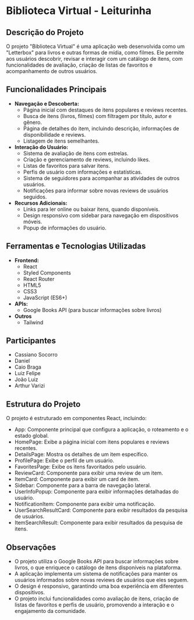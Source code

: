 # **Biblioteca Virtual \- Leiturinha**

## **Descrição do Projeto**

O projeto "Biblioteca Virtual" é uma aplicação web desenvolvida como um "Letterbox" para livros e outras formas de mídia, como filmes. Ele permite aos usuários descobrir, revisar e interagir com um catálogo de itens, com funcionalidades de avaliação, criação de listas de favoritos e acompanhamento de outros usuários.

## **Funcionalidades Principais**

* **Navegação e Descoberta:**  
  * Página inicial com destaques de itens populares e reviews recentes.  
  * Busca de itens (livros, filmes) com filtragem por título, autor e gênero.  
  * Página de detalhes do item, incluindo descrição, informações de disponibilidade e reviews.  
  * Listagem de itens semelhantes.  
* **Interação do Usuário:**  
  * Sistema de avaliação de itens com estrelas.  
  * Criação e gerenciamento de reviews, incluindo likes.  
  * Listas de favoritos para salvar itens.  
  * Perfis de usuário com informações e estatísticas.  
  * Sistema de seguidores para acompanhar as atividades de outros usuários.  
  * Notificações para informar sobre novas reviews de usuários seguidos.  
* **Recursos Adicionais:**  
  * Links para ler online ou baixar itens, quando disponíveis.  
  * Design responsivo com sidebar para navegação em dispositivos móveis.  
  * Popup de informações do usuário.

## **Ferramentas e Tecnologias Utilizadas**

* **Frontend:**  
  * React  
  * Styled Components  
  * React Router  
  * HTML5  
  * CSS3  
  * JavaScript (ES6+)  
* **APIs:**  
  * Google Books API (para buscar informações sobre livros)  
* **Outros**  
  * Tailwind

## **Participantes**

* Cassiano Socorro  
* Daniel  
* Caio Braga  
* Luiz Felipe  
* João Luiz  
* Arthur Varizi

## **Estrutura do Projeto**

O projeto é estruturado em componentes React, incluindo:

* App: Componente principal que configura a aplicação, o roteamento e o estado global.  
* HomePage: Exibe a página inicial com itens populares e reviews recentes.  
* DetailsPage: Mostra os detalhes de um item específico.  
* ProfilePage: Exibe o perfil de um usuário.  
* FavoritesPage: Exibe os itens favoritados pelo usuário.  
* ReviewCard: Componente para exibir uma review de um item.  
* ItemCard: Componente para exibir um card de item.  
* Sidebar: Componente para a barra de navegação lateral.  
* UserInfoPopup: Componente para exibir informações detalhadas do usuário.  
* NotificationItem: Componente para exibir uma notificação.  
* UserSearchResultCard: Componente para exibir resultados da pesquisa de usuários.  
* ItemSearchResult: Componente para exibir resultados da pesquisa de itens.

## **Observações**

* O projeto utiliza o Google Books API para buscar informações sobre livros, o que enriquece o catálogo de itens disponíveis na plataforma.  
* A aplicação implementa um sistema de notificações para manter os usuários informados sobre novas reviews de usuários que eles seguem.  
* O design é responsivo, garantindo uma boa experiência em diferentes dispositivos.  
* O projeto inclui funcionalidades como avaliação de itens, criação de listas de favoritos e perfis de usuário, promovendo a interação e o engajamento da comunidade.
